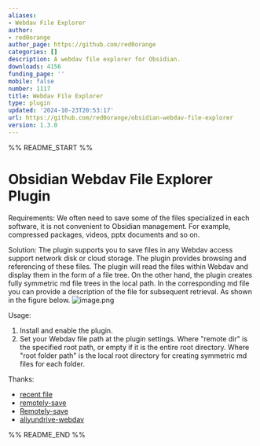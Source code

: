 ```yaml
---
aliases:
- Webdav File Explorer
author:
- red0orange
author_page: https://github.com/red0orange
categories: []
description: A webdav file explorer for Obsidian.
downloads: 4156
funding_page: ''
mobile: false
number: 1117
title: Webdav File Explorer
type: plugin
updated: '2024-10-23T20:53:17'
url: https://github.com/red0orange/obsidian-webdav-file-explorer
version: 1.3.0
---
```


%% README_START %%

# Obsidian Webdav File Explorer Plugin

Requirements: We often need to save some of the files specialized in each software, it is not convenient to Obsidian management. For example, compressed packages, videos, pptx documents and so on.

Solution: The plugin supports you to save files in any Webdav access support network disk or cloud storage. The plugin provides browsing and referencing of these files. The plugin will read the files within Webdav and display them in the form of a file tree. On the other hand, the plugin creates fully symmetric md file trees in the local path. In the corresponding md file you can provide a description of the file for subsequent retrieval. As shown in the figure below.
![image.png](https://red0orange-1307037246.cos.ap-guangzhou.myqcloud.com/pictures/20230810184225.png)

Usage:
1. Install and enable the plugin.
2. Set your Webdav file path at the plugin settings. Where "remote dir" is the specified root path, or empty if it is the entire root directory. Where "root folder path" is the local root directory for creating symmetric md files for each folder.

Thanks:
- [recent file](https://github.com/tgrosinger/recent-files-obsidian/blob/main/main.ts)
- [remotely-save](https://github.com/remotely-save/remotely-save/tree/master)
- [Remotely-save](https://github.com/remotely-save/remotely-save)
- [aliyundrive-webdav](https://github.com/messense/aliyundrive-webdav)

%% README_END %%